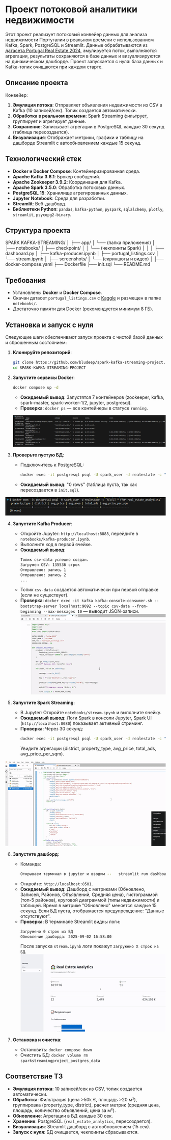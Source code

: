 # Проект потоковой аналитики недвижимости

Этот проект реализует потоковый конвейер данных для анализа недвижимости Португалии в реальном времени с использованием Kafka, Spark, PostgreSQL и Streamlit. Данные обрабатываются из [датасета Portugal Real Estate 2024](https://www.kaggle.com/datasets/luvathoms/portugal-real-estate-2024), эмулируется поток, выполняются агрегации, результаты сохраняются в базе данных и визуализируются на динамическом дашборде. Проект запускается с нуля: база данных и Kafka-топик очищаются при каждом старте.

## Описание проекта

Конвейер:
1. **Эмуляция потока**: Отправляет объявления недвижимости из CSV в Kafka (10 записей/сек). Топик создается автоматически.
2. **Обработка в реальном времени**: Spark Streaming фильтрует, группирует и агрегирует данные.
3. **Сохранение**: Записывает агрегации в PostgreSQL каждые 30 секунд (таблица пересоздается).
4. **Визуализация**: Отображает метрики, графики и таблицу на дашборде Streamlit с автообновлением каждые 15 секунд.

## Технологический стек
- **Docker и Docker Compose**: Контейнеризированная среда.
- **Apache Kafka 3.6.1**: Брокер сообщений.
- **Apache Zookeeper 3.9.2**: Координация для Kafka.
- **Apache Spark 3.5.0**: Обработка потоковых данных.
- **PostgreSQL 15**: Хранилище агрегированных данных.
- **Jupyter Notebook**: Среда для разработки.
- **Streamlit**: Веб-дашборд.
- **Библиотеки Python**: `pandas`, `kafka-python`, `pyspark`, `sqlalchemy`, `plotly`, `streamlit`, `psycopg2-binary`.

## Структура проекта

SPARK KAFKA-STREAMING/
│
├── app/
│   └── (папка приложения)
│
├── notebooks/
│   ├── checkpoint/
│   │   └── (чекпоинты Spark)
│   │
│   ├── dashboard.py
│   ├── kafka-producer.ipynb
│   ├── portugal_listings.csv
│   └── stream.ipynb
│
├── screenshots/
│   └── (скриншоты и видео)
│
├── docker-compose.yaml
├── Dockerfile
├── init.sql
└── README.md

## Требования
- Установлены **Docker** и **Docker Compose**.
- Скачан датасет `portugal_listings.csv` с [Kaggle](https://www.kaggle.com/datasets/luvathoms/portugal-real-estate-2024) и размещен в папке `notebooks/`.
- Достаточно памяти для Docker (рекомендуется минимум 8 ГБ).

## Установка и запуск с нуля

Следующие шаги обеспечивают запуск проекта с чистой базой данных и сброшенным состоянием:

1. **Клонируйте репозиторий**:
   ```bash
   git clone https://github.com/bludeep/spark-kafka-streaming-project.git
   cd SPARK-KAFKA-STREAMING-PROJECT
   ```


2. **Запустите сервисы Docker**:
   ```bash
   docker compose up -d
   ```
   - **Ожидаемый вывод**: Запустятся 7 контейнеров (zookeeper, kafka, spark-master, spark-worker-1/2, jupyter, postgresql).
   - **Проверка**: `docker ps` — все контейнеры в статусе `running`.

   ![alt text](screenshots/docker_ps.png)

3. **Проверьте пустую БД**:
   - Подключитесь к PostgreSQL:
     ```bash
     docker exec -it postgresql psql -U spark_user -d realestate -c "SELECT * FROM real_estate_analytics;"
     ```
   - **Ожидаемый вывод**: "0 rows" (таблица пуста, так как пересоздается в `init.sql`).

![alt text](screenshots/postgres_bd.png)



4. **Запустите Kafka Producer**:
   - Откройте Jupyter: `http://localhost:8888`, перейдите в `notebooks/kafka-producer.ipynb`.
   - Выполните код в первой ячейке.
   - **Ожидаемый вывод**:
     ```
     Топик csv-data успешно создан.
     Загружен CSV: 135536 строк
     Отправлено: запись 1
     Отправлено: запись 2
     ...
     ```
   - Топик `csv-data` создается автоматически при первой отправке (если не существует).
   - **Проверка**: `docker exec -it kafka kafka-console-consumer.sh --bootstrap-server localhost:9092 --topic csv-data --from-beginning --max-messages 10` — выводит JSON-записи.
![Kafka Producer](screenshots\kafka-producer-ezgif.com-video-to-gif-converter.gif)


5. **Запустите Spark Streaming**:
   - В Jupyter: Откройте `notebooks/stream.ipynb` и выполните ячейку.
   - **Ожидаемый вывод**: Логи Spark в консоли Jupyter, Spark UI (`http://localhost:8080`) показывает активный стриминг.
   - **Проверка**: Через 30 секунд:
     ```bash
     docker exec -it postgresql psql -U spark_user -d realestate -c "SELECT * FROM real_estate_analytics LIMIT 5;"
     ```
     Увидите агрегации (district, property_type, avg_price, total_ads, avg_price_per_sqm).

![Spark Streaming](screenshots\spark_stream-ezgif.com-video-to-gif-converter.gif)


6. **Запустите дашборд**:
   - Команда:
     ```bash
     Открываем терминал в jupyter и вводим --   streamlit run dashboard.py --server.port 8501 --server.address 0.0.0.0
     ```
   - Откройте: `http://localhost:8501`.
   - **Ожидаемый вывод**: Дашборд с метриками (Обновлено, Записей, Районов, Объявлений, Средняя цена), гистограммой (топ-5 районов), круговой диаграммой (типы недвижимости) и таблицей. Время в метрике "Обновлено" меняется каждые 15 секунд. Если БД пуста, отображается предупреждение: "Данные отсутствуют".
   - **Проверка**: В терминале Streamlit видны логи:
     ```
     Загружено 0 строк из БД
     Обновление дашборда: 2025-09-02 16:58:00
     ```
     После запуска `stream.ipynb` логи покажут `Загружено X строк из БД`.
![Streamlit Dashboard](screenshots\dashboard-ezgif.com-video-to-gif-converter.gif)


7. **Остановка и очистка**:
   - Остановить: `docker compose down`
   - Очистить БД: `docker volume rm sparkstreamingproject_postgres_data`


## Соответствие ТЗ
- **Эмуляция потока**: 10 записей/сек из CSV, топик создается автоматически.
- **Обработка**: Фильтрация (цена >50k €, площадь >20 м²), группировка (property_type, district), расчет метрик (средняя цена, площадь, количество объявлений, цена за м²).
- **Обновление**: Агрегации в БД каждые 30 сек.
- **Хранение**: PostgreSQL (`real_estate_analytics`, пересоздается).
- **Визуализация**: Streamlit дашборд с автообновлением (15 сек).
- **Запуск с нуля**: БД очищается, чекпоинты сбрасываются.